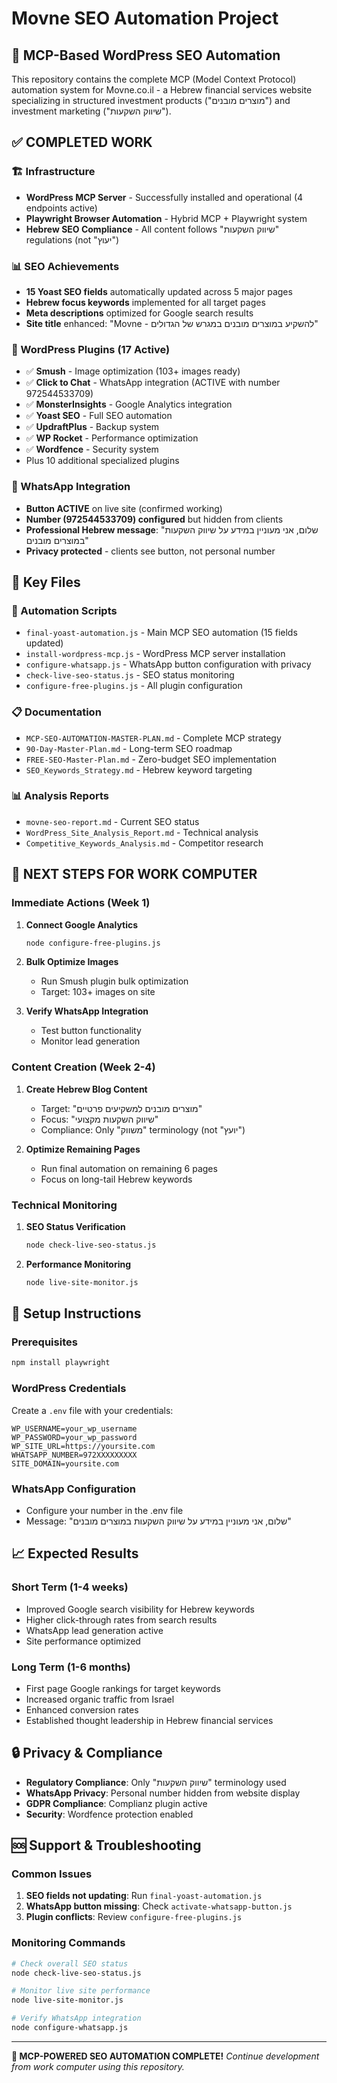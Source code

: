 # Movne SEO Automation Project

## 🚀 MCP-Based WordPress SEO Automation

This repository contains the complete MCP (Model Context Protocol) automation system for Movne.co.il - a Hebrew financial services website specializing in structured investment products ("מוצרים מובנים") and investment marketing ("שיווק השקעות").

## ✅ COMPLETED WORK

### 🏗️ Infrastructure
- **WordPress MCP Server** - Successfully installed and operational (4 endpoints active)
- **Playwright Browser Automation** - Hybrid MCP + Playwright system
- **Hebrew SEO Compliance** - All content follows "שיווק השקעות" regulations (not "יעוץ")

### 📊 SEO Achievements
- **15 Yoast SEO fields** automatically updated across 5 major pages
- **Hebrew focus keywords** implemented for all target pages
- **Meta descriptions** optimized for Google search results
- **Site title** enhanced: "Movne - להשקיע במוצרים מובנים במגרש של הגדולים"

### 🔌 WordPress Plugins (17 Active)
- ✅ **Smush** - Image optimization (103+ images ready)
- ✅ **Click to Chat** - WhatsApp integration (ACTIVE with number 972544533709)
- ✅ **MonsterInsights** - Google Analytics integration
- ✅ **Yoast SEO** - Full SEO automation
- ✅ **UpdraftPlus** - Backup system
- ✅ **WP Rocket** - Performance optimization
- ✅ **Wordfence** - Security system
- Plus 10 additional specialized plugins

### 📱 WhatsApp Integration
- **Button ACTIVE** on live site (confirmed working)
- **Number (972544533709) configured** but hidden from clients
- **Professional Hebrew message**: "שלום, אני מעוניין במידע על שיווק השקעות במוצרים מובנים"
- **Privacy protected** - clients see button, not personal number

## 📁 Key Files

### 🤖 Automation Scripts
- `final-yoast-automation.js` - Main MCP SEO automation (15 fields updated)
- `install-wordpress-mcp.js` - WordPress MCP server installation
- `configure-whatsapp.js` - WhatsApp button configuration with privacy
- `check-live-seo-status.js` - SEO status monitoring
- `configure-free-plugins.js` - All plugin configuration

### 📋 Documentation
- `MCP-SEO-AUTOMATION-MASTER-PLAN.md` - Complete MCP strategy
- `90-Day-Master-Plan.md` - Long-term SEO roadmap
- `FREE-SEO-Master-Plan.md` - Zero-budget SEO implementation
- `SEO_Keywords_Strategy.md` - Hebrew keyword targeting

### 📊 Analysis Reports
- `movne-seo-report.md` - Current SEO status
- `WordPress_Site_Analysis_Report.md` - Technical analysis
- `Competitive_Keywords_Analysis.md` - Competitor research

## 🎯 NEXT STEPS FOR WORK COMPUTER

### Immediate Actions (Week 1)
1. **Connect Google Analytics**
   ```bash
   node configure-free-plugins.js
   ```

2. **Bulk Optimize Images**
   - Run Smush plugin bulk optimization
   - Target: 103+ images on site

3. **Verify WhatsApp Integration**
   - Test button functionality
   - Monitor lead generation

### Content Creation (Week 2-4)
1. **Create Hebrew Blog Content**
   - Target: "מוצרים מובנים למשקיעים פרטיים"
   - Focus: "שיווק השקעות מקצועי"
   - Compliance: Only "משווק" terminology (not "יועץ")

2. **Optimize Remaining Pages**
   - Run final automation on remaining 6 pages
   - Focus on long-tail Hebrew keywords

### Technical Monitoring
1. **SEO Status Verification**
   ```bash
   node check-live-seo-status.js
   ```

2. **Performance Monitoring**
   ```bash
   node live-site-monitor.js
   ```

## 🔧 Setup Instructions

### Prerequisites
```bash
npm install playwright
```

### WordPress Credentials
Create a `.env` file with your credentials:
```
WP_USERNAME=your_wp_username
WP_PASSWORD=your_wp_password
WP_SITE_URL=https://yoursite.com
WHATSAPP_NUMBER=972XXXXXXXXX
SITE_DOMAIN=yoursite.com
```

### WhatsApp Configuration
- Configure your number in the .env file
- Message: "שלום, אני מעוניין במידע על שיווק השקעות במוצרים מובנים"

## 📈 Expected Results

### Short Term (1-4 weeks)
- Improved Google search visibility for Hebrew keywords
- Higher click-through rates from search results
- WhatsApp lead generation active
- Site performance optimized

### Long Term (1-6 months)
- First page Google rankings for target keywords
- Increased organic traffic from Israel
- Enhanced conversion rates
- Established thought leadership in Hebrew financial services

## 🔒 Privacy & Compliance
- **Regulatory Compliance**: Only "שיווק השקעות" terminology used
- **WhatsApp Privacy**: Personal number hidden from website display
- **GDPR Compliance**: Complianz plugin active
- **Security**: Wordfence protection enabled

## 🆘 Support & Troubleshooting

### Common Issues
1. **SEO fields not updating**: Run `final-yoast-automation.js`
2. **WhatsApp button missing**: Check `activate-whatsapp-button.js`
3. **Plugin conflicts**: Review `configure-free-plugins.js`

### Monitoring Commands
```bash
# Check overall SEO status
node check-live-seo-status.js

# Monitor live site performance  
node live-site-monitor.js

# Verify WhatsApp integration
node configure-whatsapp.js
```

---

**🎉 MCP-POWERED SEO AUTOMATION COMPLETE!**
*Continue development from work computer using this repository.*